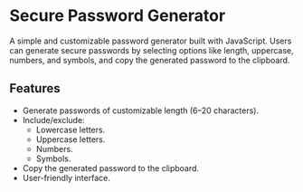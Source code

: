 # Secure Password Generator

A simple and customizable password generator built with JavaScript. Users can generate secure passwords by selecting options like length, uppercase, numbers, and symbols, and copy the generated password to the clipboard.

## Features

- Generate passwords of customizable length (6–20 characters).
- Include/exclude:
  - Lowercase letters.
  - Uppercase letters.
  - Numbers.
  - Symbols.
- Copy the generated password to the clipboard.
- User-friendly interface.
